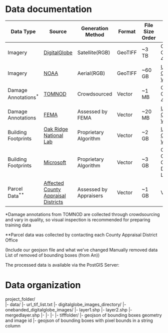# Data documentation

| Data Type| Source|Generation Method|Format|File Size Order|License|
| -------------- | ----------- | ------------ | ------------- |-------------- | ------------- |
| Imagery|[DigitalGlobe](https://www.digitalglobe.com/opendata/hurricane-harvey/post-event)| Satellite(RGB)|GeoTIFF|~3 TB|Creative Commons 4.0|
| Imagery|[NOAA](https://storms.ngs.noaa.gov/storms/harvey/index.html#7/28.400/-96.690)|Aerial(RGB)|GeoTIFF|~60 GB|[US Government Works](https://www.usa.gov/government-works)|
| Damage Annotations<sup>*</sup>|[TOMNOD](https://www.digitalglobe.com/opendata/hurricane-harvey/vector-data)|Crowdsourced|Vector|~1 MB|Creative Commons 4.0|
| Damage Annotations|[FEMA](https://data.femadata.com/NationalDisasters/)|Assessed by FEMA|Vector|~20 MB|[US Government Works](https://www.usa.gov/government-works)|
| Building Footprints|[Oak Ridge National Lab](https://data.femadata.com/NationalDisasters/)|Proprietary Algorithm|Vector|~2 GB|[US Government Works](https://www.usa.gov/government-works)|
| Building Footprints|[Microsoft](https://github.com/Microsoft/Open-Maps/wiki/Microsoft-Building-Footprint-Release)| Proprietary Algorithm|Vector|~3 GB|Open Data Commons Open Database License|
|Parcel Data<sup>**</sup>|[Affected County Appraisal Districts](https://github.com/DDS-Lab/disaster-image-processing/blob/master/Parcel%20Data%20for%20Affected%20Counties%20-%20Sheet1.csv)|Assessed by Appraisers|Vector|~1 GB|Variable|

*Damage annotations from TOMNOD are collected through crowdsourcing and vary in quality, so visual inspection is recommended for preparing training data

**Parcel data was collected by contacting each County Appraisal District Office

  (Include our geojson file and what we’ve changed
  Manually removed data
  List of removed of bounding boxes (from An))

The processed data is available via the PostGIS Server:  

# Data organization

project_folder/    
      |- data/
         |- url_tif_list.txt
         |- digitalglobe_images_directory/
         |- onebanded_digitalglobe_images/
         |- layer1.shp
         |- layer2.shp
         |- mergedlayer.shp
         |-
         |-
         |-
         |- tifffolder/
         |- geojson of bounding boxes geometry and image id
         |- geojson of bounding boxes with pixel bounds in a string column
